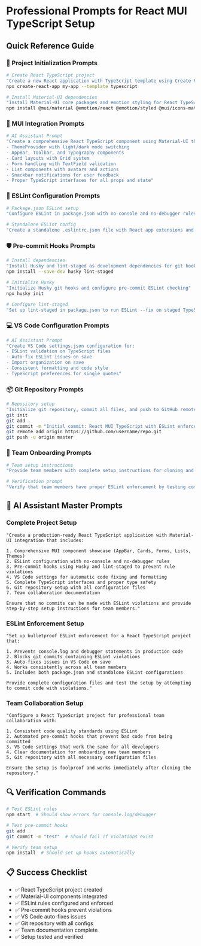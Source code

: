 # Professional Prompts for React MUI TypeScript Setup

## Quick Reference Guide

### 🚀 Project Initialization Prompts

```bash
# Create React TypeScript project
"Create a new React application with TypeScript template using Create React App"
npx create-react-app my-app --template typescript

# Install Material-UI dependencies
"Install Material-UI core packages and emotion styling for React TypeScript"
npm install @mui/material @emotion/react @emotion/styled @mui/icons-material
```

### 🎨 MUI Integration Prompts

```bash
# AI Assistant Prompt
"Create a comprehensive React TypeScript component using Material-UI that demonstrates:
- ThemeProvider with light/dark mode switching
- AppBar, Toolbar, and Typography components
- Card layouts with Grid system
- Form handling with TextField validation
- List components with avatars and actions
- Snackbar notifications for user feedback
- Proper TypeScript interfaces for all props and state"
```

### 🔧 ESLint Configuration Prompts

```bash
# Package.json ESLint setup
"Configure ESLint in package.json with no-console and no-debugger rules for React TypeScript project"

# Standalone ESLint config
"Create a standalone .eslintrc.json file with React app extensions and strict code quality rules"
```

### 🛡️ Pre-commit Hooks Prompts

```bash
# Install dependencies
"Install Husky and lint-staged as development dependencies for git hook management"
npm install --save-dev husky lint-staged

# Initialize Husky
"Initialize Husky git hooks and configure pre-commit ESLint checking"
npx husky init

# Configure lint-staged
"Set up lint-staged in package.json to run ESLint --fix on staged TypeScript files"
```

### 💻 VS Code Configuration Prompts

```bash
# AI Assistant Prompt
"Create VS Code settings.json configuration for:
- ESLint validation on TypeScript files
- Auto-fix ESLint issues on save
- Import organization on save
- Consistent formatting and code style
- TypeScript preferences for single quotes"
```

### 📦 Git Repository Prompts

```bash
# Repository setup
"Initialize git repository, commit all files, and push to GitHub remote"
git init
git add .
git commit -m "Initial commit: React MUI TypeScript with ESLint enforcement"
git remote add origin https://github.com/username/repo.git
git push -u origin master
```

### 👥 Team Onboarding Prompts

```bash
# Team setup instructions
"Provide team members with complete setup instructions for cloning and running the React MUI TypeScript project with automatic ESLint enforcement"

# Verification prompt
"Verify that team members have proper ESLint enforcement by testing commits with console.log or debugger statements"
```

## 🎯 AI Assistant Master Prompts

### Complete Project Setup
```
"Create a production-ready React TypeScript application with Material-UI integration that includes:

1. Comprehensive MUI component showcase (AppBar, Cards, Forms, Lists, Themes)
2. ESLint configuration with no-console and no-debugger rules
3. Pre-commit hooks using Husky and lint-staged to prevent rule violations
4. VS Code settings for automatic code fixing and formatting
5. Complete TypeScript interfaces and proper type safety
6. Git repository setup with all configuration files
7. Team collaboration documentation

Ensure that no commits can be made with ESLint violations and provide step-by-step setup instructions for team members."
```

### ESLint Enforcement Setup
```
"Set up bulletproof ESLint enforcement for a React TypeScript project that:

1. Prevents console.log and debugger statements in production code
2. Blocks git commits containing ESLint violations
3. Auto-fixes issues in VS Code on save
4. Works consistently across all team members
5. Includes both package.json and standalone ESLint configurations

Provide complete configuration files and test the setup by attempting to commit code with violations."
```

### Team Collaboration Setup
```
"Configure a React TypeScript project for professional team collaboration with:

1. Consistent code quality standards using ESLint
2. Automated pre-commit hooks that prevent bad code from being committed
3. VS Code settings that work the same for all developers
4. Clear documentation for onboarding new team members
5. Git repository with all necessary configuration files

Ensure the setup is foolproof and works immediately after cloning the repository."
```

## 🔍 Verification Commands

```bash
# Test ESLint rules
npm start  # Should show errors for console.log/debugger

# Test pre-commit hooks
git add .
git commit -m "test"  # Should fail if violations exist

# Verify team setup
npm install  # Should set up hooks automatically
```

## 📋 Success Checklist

- ✅ React TypeScript project created
- ✅ Material-UI components integrated
- ✅ ESLint rules configured and enforced
- ✅ Pre-commit hooks prevent violations
- ✅ VS Code auto-fixes issues
- ✅ Git repository with all configs
- ✅ Team documentation complete
- ✅ Setup tested and verified
